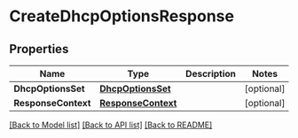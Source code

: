 # CreateDhcpOptionsResponse

## Properties

Name | Type | Description | Notes
------------ | ------------- | ------------- | -------------
**DhcpOptionsSet** | [**DhcpOptionsSet**](DhcpOptionsSet.md) |  | [optional] 
**ResponseContext** | [**ResponseContext**](ResponseContext.md) |  | [optional] 

[[Back to Model list]](../README.md#documentation-for-models) [[Back to API list]](../README.md#documentation-for-api-endpoints) [[Back to README]](../README.md)


